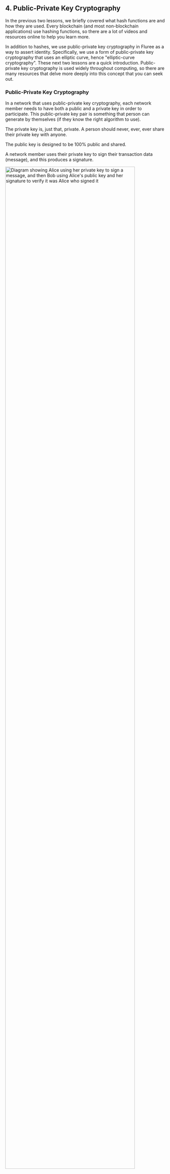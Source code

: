 ## 4. Public-Private Key Cryptography

In the previous two lessons, we briefly covered what hash functions are and how they are used. Every blockchain (and most non-blockchain applications) use hashing functions, so there are a lot of videos and resources online to help you learn more. 

In addition to hashes, we use public-private key cryptography in Fluree as a way to assert identity. Specifically, we use a form of public-private key cryptography that uses an elliptic curve, hence "elliptic-curve cryptography". These next two lessons are a quick introduction. Public-private key cryptography is used widely throughout computing, so there are many resources that delve more deeply into this concept that you can seek out.

### Public-Private Key Cryptography

In a network that uses public-private key cryptography, each network member needs to have both a public and a private key in order to participate. This public-private key pair is something that person can generate by themselves (if they know the right algorithm to use). 

The private key is, just that, private. A person should never, ever, ever share their private key with anyone. 

The public key is designed to be 100% public and shared. 

A network member uses their private key to sign their transaction data (message), and this produces a signature. 

<img style="width: 90%" src="https://upload.wikimedia.org/wikipedia/commons/thumb/1/1e/Public_key_signing.svg/2000px-Public_key_signing.svg.png" alt="Diagram showing Alice using her private key to sign a message, and then Bob using Alice's public key and her signature to verify it was Alice who signed it"/>

In the above image, we see that Alice signs her message with her private key, and Bob uses Alice's public key to verify that it was, in fact, Alice who signed the original message. 

If you don't have Alice's private key, it is impossible to create a signature that would appear like it was signed by Alice. 

<div class="challenge">
<h3>Question!</h3>
<p>Which of the following statements are true? Choose one or more.</p>
<ul>
    <li>a. You sign a message with a public key.</li>
    <li>b. You sign a message with a private key.</li>
    <li>c. It's okay if you share your private key, as long as you don't share your public key.</li> 
    <li>d. Anyone can generate a public-private key pair independently.</li>
    <li>e. A signature can prove whether the person who says they signed a transaction actually signed that transaction.</li>
</ul>
</div>

